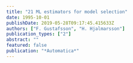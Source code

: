 ```yaml
---
title: "21 ML estimators for model selection"
date: 1995-10-01
publishDate: 2019-05-28T09:17:45.415633Z
authors: ["F. Gustafsson", "H. Hjalmarsson"]
publication_types: ["2"]
abstract: ""
featured: false
publication: "*Automatica*"
---
```



